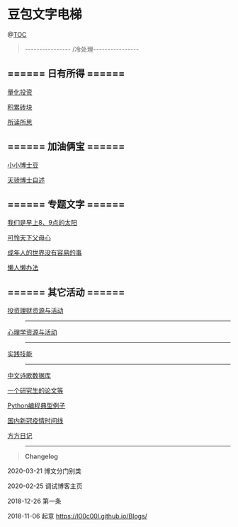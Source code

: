 # 豆包文字电梯

@[TOC](文字电梯)


> ---------------- /冷处理----------------





## ====== 日有所得 ====== 

[量化投资](https://github.com/l00c00l/LCL_Quant/blob/master/README.md)


[积累砖块](https://github.com/l00c00l/Blogs/blob/master/_posts/blog/Cards+Notes.md)


[所读所思](https://github.com/l00c00l/Blogs/blob/master/_drafts/LCL's_reading_notes.md)


## ====== 加油俩宝 ====== 


[小小博士豆](https://github.com/l00c00l/Blogs/blob/master/_posts/blog/Mini_Dr.Bean.md) 


[天骄博士自述]( https://github.com/l00c00l/Personal-Statement-of-ZYQ)  


## ====== 专题文字 ====== 

[我们是早上8、9点的太阳](https://github.com/l00c00l/Blogs/blob/master/_posts/blog/for_kids.md) 


[可怜天下父母心](https://github.com/l00c00l/Blogs/blob/master/_posts/blog/for_parents.md) 


[成年人的世界没有容易的事](https://github.com/l00c00l/Blogs/blob/master/_posts/blog/for_adults.md) 


[懒人懒办法](https://github.com/l00c00l/Blogs/blob/master/_posts/blog/Efficiency.md)



## ====== 其它活动 ====== 


 [投资理财资源与活动](https://github.com/l00c00l/Blogs/blob/master/_posts/blog/investment.md)


> ----------------------------------------------------------------------------------


 [心理学资源与活动](https://github.com/l00c00l/Blogs/blob/master/_wiki/Cognitive_psychology.md)


> ----------------------------------------------------------------------------------


[实践技能](https://github.com/l00c00l/Blogs/blob/master/_posts/blog/Practice.md)


> ----------------------------------------------------------------------------------

[中文诗歌数据库](https://github.com/l00c00l/chinese-poetry/blob/master/README.md)

[一个研究生的论文等](https://github.com/xiahouzuoxin/notes/tree/master/essays)

[Python编程典型例子](https://github.com/l00c00l/python-small-examples)


[国内新冠疫情时间线](https://github.com/l00c00l/wuhan2020-timeline/blob/master/%E6%97%B6%E9%97%B4%E7%BA%BFTIMELINE.md)

[方方日记](https://github.com/l00c00l/Blogs/blob/master/_wiki/FF_diary.md)

> ----------------------------------------------------------------------------------



>**Changelog**  

2020-03-21 博文分门别类

2020-02-25 调试博客主页

2018-12-26 第一条

2018-11-06  起意  https://l00c00l.github.io/Blogs/
